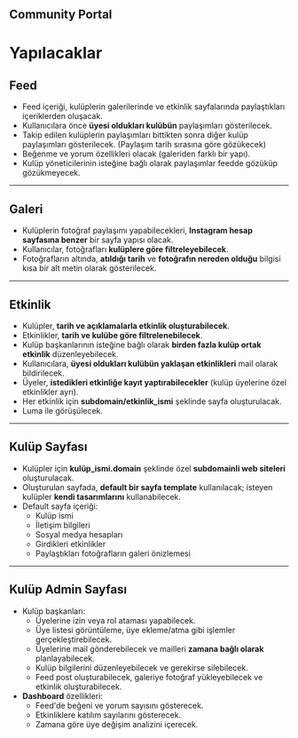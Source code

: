 ## Community Portal

# Yapılacaklar

## Feed
- Feed içeriği, kulüplerin galerilerinde ve etkinlik sayfalarında paylaştıkları içeriklerden oluşacak.
- Kullanıcılara önce **üyesi oldukları kulübün** paylaşımları gösterilecek.
- Takip edilen kulüplerin paylaşımları bittikten sonra diğer kulüp paylaşımları gösterilecek. (Paylaşım tarih sırasına göre gözükecek)
- Beğenme ve yorum özellikleri olacak (galeriden farklı bir yapı).
- Kulüp yöneticilerinin isteğine bağlı olarak paylaşımlar feedde gözüküp gözükmeyecek.

---

## Galeri
- Kulüplerin fotoğraf paylaşımı yapabilecekleri, **Instagram hesap sayfasına benzer** bir sayfa yapısı olacak.
- Kullanıcılar, fotoğrafları **kulüplere göre filtreleyebilecek**.
- Fotoğrafların altında, **atıldığı tarih** ve **fotoğrafın nereden olduğu** bilgisi kısa bir alt metin olarak gösterilecek.

---

## Etkinlik
- Kulüpler, **tarih ve açıklamalarla etkinlik oluşturabilecek**.
- Etkinlikler, **tarih ve kulübe göre filtrelenebilecek**.
- Kulüp başkanlarının isteğine bağlı olarak **birden fazla kulüp ortak etkinlik** düzenleyebilecek.
- Kullanıcılara, **üyesi oldukları kulübün yaklaşan etkinlikleri** mail olarak bildirilecek.
- Üyeler, **istedikleri etkinliğe kayıt yaptırabilecekler** (kulüp üyelerine özel etkinlikler ayrı).
- Her etkinlik için **subdomain/etkinlik_ismi** şeklinde sayfa oluşturulacak.
- Luma ile görüşülecek.

---

## Kulüp Sayfası
- Kulüpler için **kulüp_ismi.domain** şeklinde özel **subdomainli web siteleri** oluşturulacak.
- Oluşturulan sayfada, **default bir sayfa template** kullanılacak; isteyen kulüpler **kendi tasarımlarını** kullanabilecek.
- Default sayfa içeriği:
  - Kulüp ismi
  - İletişim bilgileri
  - Sosyal medya hesapları
  - Girdikleri etkinlikler
  - Paylaştıkları fotoğrafların galeri önizlemesi

---

## Kulüp Admin Sayfası
- Kulüp başkanları:
  - Üyelerine izin veya rol ataması yapabilecek.
  - Üye listesi görüntüleme, üye ekleme/atma gibi işlemler gerçekleştirebilecek.
  - Üyelerine mail gönderebilecek ve mailleri **zamana bağlı olarak** planlayabilecek.
  - Kulüp bilgilerini düzenleyebilecek ve gerekirse silebilecek.
  - Feed post oluşturabilecek, galeriye fotoğraf yükleyebilecek ve etkinlik oluşturabilecek.
- **Dashboard** özellikleri:
  - Feed'de beğeni ve yorum sayısını gösterecek.
  - Etkinliklere katılım sayılarını gösterecek.
  - Zamana göre üye değişim analizini içerecek.
